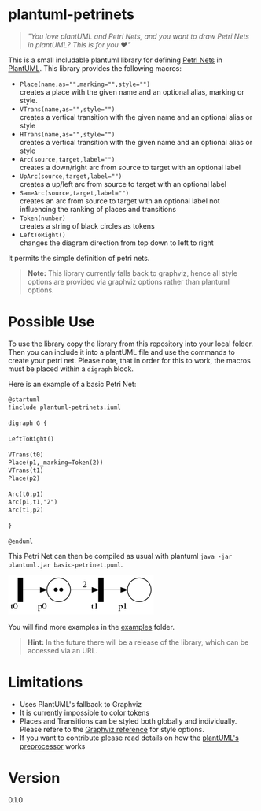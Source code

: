 # plantuml-petrinets

> *"You love plantUML and Petri Nets, and you want to draw Petri Nets in plantUML? This is for you :heart:"*

This is a small includable plantuml library for defining [Petri Nets](https://en.wikipedia.org/wiki/Petri_net) in [PlantUML](https://github.com/plantuml).
This library provides the following macros:

* `Place(name,as="",marking="",style="")`  
    creates a place with the given name and an optional alias, marking or style.
* `VTrans(name,as="",style="")`  
    creates a vertical transition with the given name and an optional alias or style
* `HTrans(name,as="",style="")`  
    creates a vertical transition with the given name and an optional alias or style
* `Arc(source,target,label="")`  
    creates a down/right arc from source to target with an optional label
* `UpArc(source,target,label="")`  
    creates a up/left arc from source to target with an optional label
* `SameArc(source,target,label="")`  
    creates an arc from source to target with an optional label not influencing the ranking of places and transitions
* `Token(number)`  
    creates a string of black circles as tokens
* `LeftToRight()`  
    changes the diagram direction from top down to left to right

It permits the simple definition of petri nets.

> **Note:** This library currently falls back to graphviz, hence all style options are provided via graphviz options rather than plantuml options.

# Possible Use

To use the library copy the library from this repository into your local folder. Then you can include it into a plantUML file and use the commands to create your petri net. Please note, that in order for this to work, the macros must be placed within a `digraph` block.

Here is an example of a basic Petri Net:

```plantuml
@startuml
!include plantuml-petrinets.iuml

digraph G {

LeftToRight()

VTrans(t0)
Place(p1,_marking=Token(2))
VTrans(t1)
Place(p2)

Arc(t0,p1)
Arc(p1,t1,"2")
Arc(t1,p2)

}

@enduml
```

This Petri Net can then be compiled as usual with plantuml `java -jar plantuml.jar basic-petrinet.puml`.

![Basic petri net](examples/basic-petrinet.png)

You will find more examples in the [examples](examples/) folder.

> **Hint:** In the future there will be a release of the library, which can be accessed via an URL.

# Limitations

* Uses PlantUML's fallback to Graphviz
* It is currently impossible to color tokens
* Places and Transitions can be styled both globally and individually. Please refere to the [Graphviz reference](https://graphviz.org/doc/info/attrs.html) for style options.
* If you want to contribute please read details on how the [plantUML's preprocessor](https://plantuml.com/en/preprocessing) works

# Version

0.1.0

